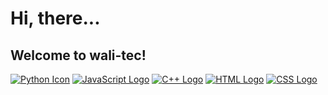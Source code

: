 
# Hi, there...
## Welcome to wali-tec!
[![Python Icon](https://www.python.org/static/img/python-logo.png)](https://www.python.org/)
[![JavaScript Logo](https://upload.wikimedia.org/wikipedia/commons/thumb/6/6a/JavaScript-logo.png/128px-JavaScript-logo.png)](https://en.wikipedia.org/wiki/JavaScript)
[![C++ Logo](https://upload.wikimedia.org/wikipedia/commons/thumb/1/18/ISO_C%2B%2B_Logo.svg/128px-ISO_C%2B%2B_Logo.svg.png)](https://en.wikipedia.org/wiki/C%2B%2B)
[![HTML Logo](https://upload.wikimedia.org/wikipedia/commons/thumb/6/61/HTML5_logo_and_wordmark.svg/128px-HTML5_logo_and_wordmark.svg.png)](https://en.wikipedia.org/wiki/HTML)
[![CSS Logo](https://upload.wikimedia.org/wikipedia/commons/thumb/d/d5/CSS3_logo_and_wordmark.svg/128px-CSS3_logo_and_wordmark.svg.png)](https://en.wikipedia.org/wiki/CSS)















<!---
Wal5ikha4n/Wal5ikha4n is a ✨ special ✨ repository because its `README.md` (this file) appears on your GitHub profile.
You can click the Preview link to take a look at your changes.
--->
